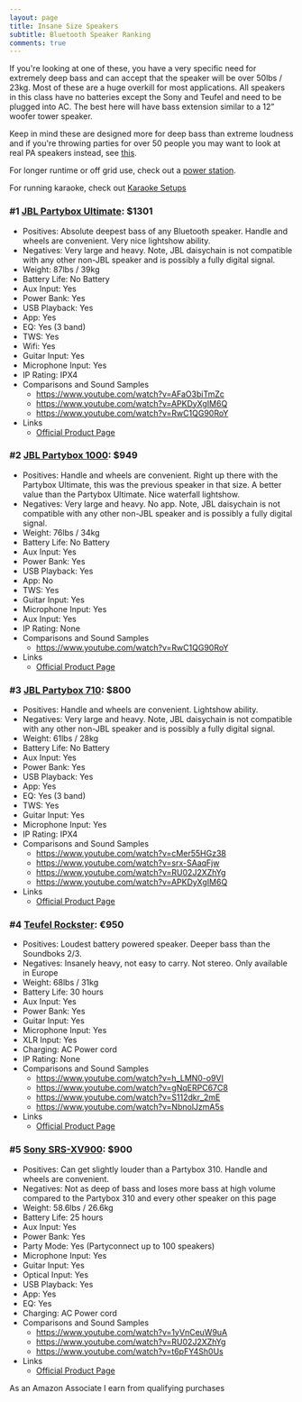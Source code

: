 ```yaml
---
layout: page
title: Insane Size Speakers
subtitle: Bluetooth Speaker Ranking
comments: true
---
```


If you're looking at one of these, you have a very specific need for extremely deep bass and can accept that the speaker will be over 50lbs / 23kg. Most of these are a huge overkill for most applications. All speakers in this class have no batteries except the Sony and Teufel and need to be plugged into AC. The best here will have bass extension similar to a 12” woofer tower speaker.

Keep in mind these are designed more for deep bass than extreme loudness and if you're throwing parties for over 50 people you may want to look at real PA speakers instead, see [this](/portable-party-speakers/).

For longer runtime or off grid use, check out a [power station](/portable-power-stations/).

For running karaoke, check out [Karaoke Setups](/karaoke-setups/)

### #1 [JBL Partybox Ultimate](https://www.amazon.com/JBL-Partybox-Ultimate-Connectivity-Slashproof/dp/B0CFZMKYXH/ref=sr_1_3?&_encoding=UTF8&tag=rankingspea01-20&linkCode=ur2&linkId=5d6ef5cb2de9adba94b491ab60da98ac&camp=1789&creative=9325): $1301

- Positives: Absolute deepest bass of any Bluetooth speaker. Handle and wheels are convenient. Very nice lightshow ability.
- Negatives: Very large and heavy. Note, JBL daisychain is not compatible with any other non-JBL speaker and is possibly a fully digital signal.
- Weight: 87lbs / 39kg
- Battery Life: No Battery
- Aux Input: Yes
- Power Bank: Yes
- USB Playback: Yes
- App: Yes
- EQ: Yes (3 band)
- TWS: Yes
- Wifi: Yes
- Guitar Input: Yes
- Microphone Input: Yes
- IP Rating: IPX4
- Comparisons and Sound Samples
    - <https://www.youtube.com/watch?v=AFaO3biTmZc>
    - <https://www.youtube.com/watch?v=APKDyXgIM6Q>
    - <https://www.youtube.com/watch?v=RwC1QG90RoY>
- Links
    - [Official Product Page](https://www.jbl.com/partybox-speakers/PARTYBOX-ULTIMATE.html)

### #2 [JBL Partybox 1000](https://www.amazon.com/JBL-PartyBox-Premium-Wireless-Bluetooth/dp/B07TJXHG14/ref=sr_1_1_sspa?&_encoding=UTF8&tag=rankingspea01-20&linkCode=ur2&linkId=990faa7b551b1ceecc2ddda2bccc7c2f&camp=1789&creative=9325): $949

- Positives: Handle and wheels are convenient. Right up there with the Partybox Ultimate, this was the previous speaker in that size. A better value than the Partybox Ultimate. Nice waterfall lightshow.
- Negatives:  Very large and heavy. No app. Note, JBL daisychain is not compatible with any other non-JBL speaker and is possibly a fully digital signal.
- Weight: 76lbs / 34kg
- Battery Life: No Battery
- Aux Input: Yes
- Power Bank: Yes
- USB Playback: Yes
- App: No
- TWS: Yes
- Guitar Input: Yes
- Microphone Input: Yes
- Aux Input: Yes
- IP Rating: None
- Comparisons and Sound Samples
    - <https://www.youtube.com/watch?v=RwC1QG90RoY>
- Links
    - [Official Product Page](https://www.jbl.com/party-speakers/JBLPARTYBOX1000.html)

### #3 [JBL Partybox 710](https://www.amazon.com/JBL-PartyBox-710-Built-connectivity/dp/B09CW9WXML/ref=sr_1_3?&_encoding=UTF8&tag=rankingspea01-20&linkCode=ur2&linkId=acdd7f31b8c495f5a2bba5f5eb60a834&camp=1789&creative=9325): $800

- Positives: Handle and wheels are convenient. Lightshow ability.
- Negatives: Very large and heavy. Note, JBL daisychain is not compatible with any other non-JBL speaker and is possibly a fully digital signal.
- Weight: 61lbs / 28kg
- Battery Life: No Battery
- Aux Input: Yes
- Power Bank: Yes
- USB Playback: Yes
- App: Yes
- EQ: Yes (3 band)
- TWS: Yes
- Guitar Input: Yes
- Microphone Input: Yes
- IP Rating: IPX4
- Comparisons and Sound Samples
    - <https://www.youtube.com/watch?v=cMer55HGz38>
    - <https://www.youtube.com/watch?v=srx-SAaqFjw>
    - <https://www.youtube.com/watch?v=RU02J2XZhYg>
    - <https://www.youtube.com/watch?v=APKDyXgIM6Q>
- Links
    - [Official Product Page](https://www.jbl.com/party-speakers/PARTYBOX-710-.html)

### #4 [Teufel Rockster](https://lu.teufelaudio.com/rockster-105575000): €950

- Positives: Loudest battery powered speaker. Deeper bass than the Soundboks 2/3.
- Negatives: Insanely heavy, not easy to carry. Not stereo. Only available in Europe
- Weight: 68lbs / 31kg
- Battery Life: 30 hours
- Aux Input: Yes
- Power Bank: Yes
- Guitar Input: Yes
- Microphone Input: Yes
- XLR Input: Yes
- Charging: AC Power cord
- IP Rating: None
- Comparisons and Sound Samples
    - <https://www.youtube.com/watch?v=h_LMN0-o9VI>
    - <https://www.youtube.com/watch?v=gNqERPC67C8>
    - <https://www.youtube.com/watch?v=S112dkr_2mE>
    - <https://www.youtube.com/watch?v=NbnolJzmA5s>
- Links
    - [Official Product Page](https://lu.teufelaudio.com/rockster-105575000)

### #5 [Sony SRS-XV900](https://www.amazon.com/Sony-Portable-Bluetooth-Karaoke-Party-Speaker-Hour-Battery-Omnidirectional-Sound/dp/B0BDTFDB1M/ref=sr_1_fkmr0_1?&_encoding=UTF8&tag=rankingspea01-20&linkCode=ur2&linkId=6fe34568e0316851b8b27309bdbe3fd6&camp=1789&creative=9325): $900

- Positives: Can get slightly louder than a Partybox 310. Handle and wheels are convenient.
- Negatives: Not as deep of bass and loses more bass at high volume compared to the Partybox 310 and every other speaker on this page
- Weight: 58.6lbs / 26.6kg
- Battery Life: 25 hours
- Aux Input: Yes
- Power Bank: Yes
- Party Mode: Yes (Partyconnect up to 100 speakers)
- Microphone Input: Yes
- Guitar Input: Yes
- Optical Input: Yes
- USB Playback: Yes
- App: Yes
- EQ: Yes
- Charging: AC Power cord
- Comparisons and Sound Samples
    - <https://www.youtube.com/watch?v=1yVnCeuW9uA>
    - <https://www.youtube.com/watch?v=RU02J2XZhYg>
    - <https://www.youtube.com/watch?v=t6pFY4Sh0Us>
- Links
    - [Official Product Page](https://electronics.sony.com/audio/speakers/all-speakers/p/srsxv900)

As an Amazon Associate I earn from qualifying purchases
